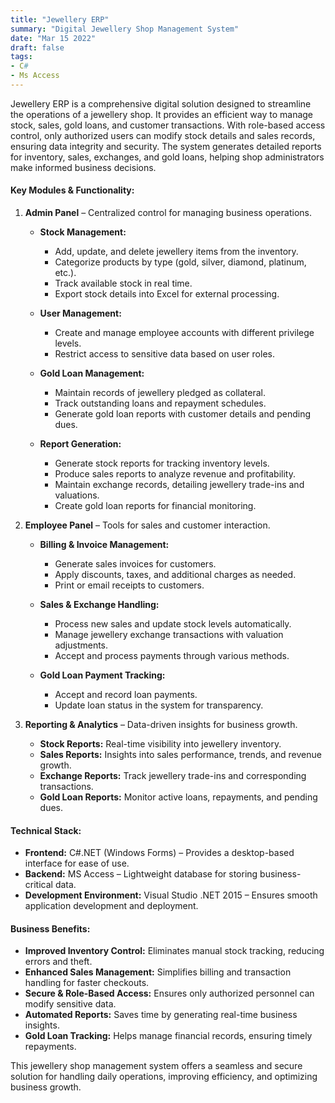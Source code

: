 ```yaml
---
title: "Jewellery ERP"
summary: "Digital Jewellery Shop Management System"
date: "Mar 15 2022"
draft: false
tags:
- C#
- Ms Access
---
```


Jewellery ERP is a comprehensive digital solution designed to streamline the operations of a jewellery shop. It provides an efficient way to manage stock, sales, gold loans, and customer transactions. With role-based access control, only authorized users can modify stock details and sales records, ensuring data integrity and security. The system generates detailed reports for inventory, sales, exchanges, and gold loans, helping shop administrators make informed business decisions.

#### Key Modules & Functionality:
1. <b>Admin Panel</b> – Centralized control for managing business operations.

    - <b>Stock Management:</b>
        - Add, update, and delete jewellery items from the inventory.
        - Categorize products by type (gold, silver, diamond, platinum, etc.).
        - Track available stock in real time.
        - Export stock details into Excel for external processing.

    - <b>User Management:</b>
        - Create and manage employee accounts with different privilege levels.
        - Restrict access to sensitive data based on user roles.

    - <b>Gold Loan Management:</b>
        - Maintain records of jewellery pledged as collateral.
        - Track outstanding loans and repayment schedules.
        - Generate gold loan reports with customer details and pending dues.

    - <b>Report Generation:</b>
        - Generate stock reports for tracking inventory levels.
        - Produce sales reports to analyze revenue and profitability.
        - Maintain exchange records, detailing jewellery trade-ins and valuations.
        - Create gold loan reports for financial monitoring.

2. <b>Employee Panel</b> – Tools for sales and customer interaction.

    - <b>Billing & Invoice Management:</b>
        - Generate sales invoices for customers.
        - Apply discounts, taxes, and additional charges as needed.
        - Print or email receipts to customers.

    - <b>Sales & Exchange Handling:</b>
        - Process new sales and update stock levels automatically.
        - Manage jewellery exchange transactions with valuation adjustments.
        - Accept and process payments through various methods.

    - <b>Gold Loan Payment Tracking:</b>
        - Accept and record loan payments.
        - Update loan status in the system for transparency.

3. <b>Reporting & Analytics</b> – Data-driven insights for business growth.

    - <b>Stock Reports:</b> Real-time visibility into jewellery inventory.
    - <b>Sales Reports:</b> Insights into sales performance, trends, and revenue growth.
    - <b>Exchange Reports:</b> Track jewellery trade-ins and corresponding transactions.
    - <b>Gold Loan Reports:</b> Monitor active loans, repayments, and pending dues.

#### Technical Stack:

- <b>Frontend:</b> C#.NET (Windows Forms) – Provides a desktop-based interface for ease of use.
- <b>Backend:</b> MS Access – Lightweight database for storing business-critical data.
- <b>Development Environment:</b> Visual Studio .NET 2015 – Ensures smooth application development and deployment.

#### Business Benefits:

- <b>Improved Inventory Control:</b> Eliminates manual stock tracking, reducing errors and theft.
- <b>Enhanced Sales Management:</b> Simplifies billing and transaction handling for faster checkouts.
- <b>Secure & Role-Based Access:</b> Ensures only authorized personnel can modify sensitive data.
- <b>Automated Reports:</b> Saves time by generating real-time business insights.
- <b>Gold Loan Tracking:</b> Helps manage financial records, ensuring timely repayments.

This jewellery shop management system offers a seamless and secure solution for handling daily operations, improving efficiency, and optimizing business growth.